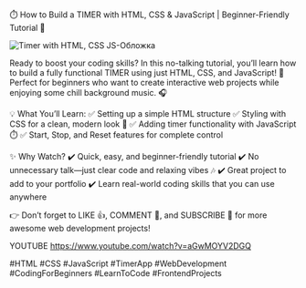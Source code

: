 ⏱️ How to Build a TIMER with HTML, CSS & JavaScript | Beginner-Friendly Tutorial 🚀

![Timer with HTML, CSS   JS-Обложка](https://github.com/user-attachments/assets/dd04e72d-b9fd-424b-99f9-7951cbc31f2e)

Ready to boost your coding skills? In this no-talking tutorial, you’ll learn how to build a fully functional TIMER using just HTML, CSS, and JavaScript! 🎯 Perfect for beginners who want to create interactive web projects while enjoying some chill background music. 🎧

💡 What You’ll Learn:
✅ Setting up a simple HTML structure
✅ Styling with CSS for a clean, modern look 🎨
✅ Adding timer functionality with JavaScript ⏱️
✅ Start, Stop, and Reset features for complete control

✨ Why Watch?
✔️ Quick, easy, and beginner-friendly tutorial
✔️ No unnecessary talk—just clear code and relaxing vibes 🎶
✔️ Great project to add to your portfolio
✔️ Learn real-world coding skills that you can use anywhere

👉 Don’t forget to LIKE 👍, COMMENT 💬, and SUBSCRIBE 🔔 for more awesome web development projects!

YOUTUBE
https://www.youtube.com/watch?v=aGwMOYV2DGQ

#HTML #CSS #JavaScript #TimerApp #WebDevelopment #CodingForBeginners #LearnToCode #FrontendProjects
